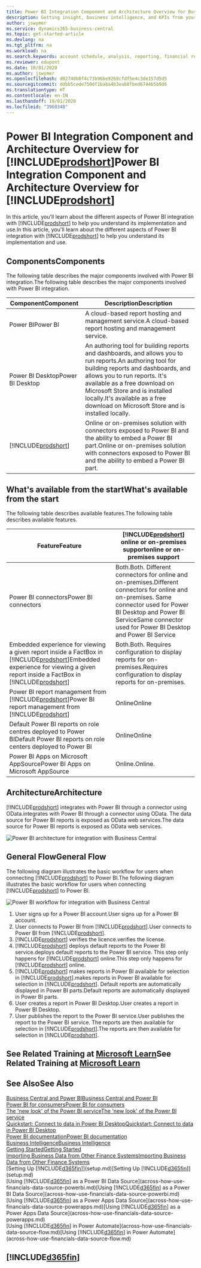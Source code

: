 ```yaml
---
title: Power BI Integration Component and Architecture Overview for Business Central| Microsoft Docs
description: Getting insight, business intelligence, and KPIs from your Business Central data is easy with the Business Central apps for Power BI.
author: jswymer
ms.service: dynamics365-business-central
ms.topic: get-started-article
ms.devlang: na
ms.tgt_pltfrm: na
ms.workload: na
ms.search.keywords: account schedule, analysis, reporting, financial report, business intelligence, KPI
ms.reviewer: edupont
ms.date: 10/01/2020
ms.author: jswymer
ms.openlocfilehash: d02740b0f4c73b96be9268cfdf5e4c3de157d5d5
ms.sourcegitcommit: ddbb5cede750df1baba4b3eab8fbed6744b5b9d6
ms.translationtype: HT
ms.contentlocale: en-IN
ms.lasthandoff: 10/01/2020
ms.locfileid: "3960348"
---
```

# <a name="power-bi-integration-component-and-architecture-overview-for-prodshort"></a><span data-ttu-id="762e0-103">Power BI Integration Component and Architecture Overview for [!INCLUDE[prodshort](includes/prodshort.md)]</span><span class="sxs-lookup"><span data-stu-id="762e0-103">Power BI Integration Component and Architecture Overview for [!INCLUDE[prodshort](includes/prodshort.md)]</span></span>

<span data-ttu-id="762e0-104">In this article, you'll learn about the different aspects of Power BI integration with [!INCLUDE[prodshort](includes/prodshort.md)] to help you understand its implementation and use.</span><span class="sxs-lookup"><span data-stu-id="762e0-104">In this article, you'll learn about the different aspects of Power BI integration with [!INCLUDE[prodshort](includes/prodshort.md)] to help you understand its implementation and use.</span></span>

## <a name="components"></a><span data-ttu-id="762e0-105">Components</span><span class="sxs-lookup"><span data-stu-id="762e0-105">Components</span></span>

<span data-ttu-id="762e0-106">The following table describes the major components involved with Power BI integration.</span><span class="sxs-lookup"><span data-stu-id="762e0-106">The following table describes the major components involved with Power BI integration.</span></span>

|<span data-ttu-id="762e0-107">Component</span><span class="sxs-lookup"><span data-stu-id="762e0-107">Component</span></span>|<span data-ttu-id="762e0-108">Description</span><span class="sxs-lookup"><span data-stu-id="762e0-108">Description</span></span>|
|---------|-----------|
|<span data-ttu-id="762e0-109">Power BI</span><span class="sxs-lookup"><span data-stu-id="762e0-109">Power BI</span></span>|<span data-ttu-id="762e0-110">A cloud-based report hosting and management service.</span><span class="sxs-lookup"><span data-stu-id="762e0-110">A cloud-based report hosting and management service.</span></span>|
|<span data-ttu-id="762e0-111">Power BI Desktop</span><span class="sxs-lookup"><span data-stu-id="762e0-111">Power BI Desktop</span></span>|<span data-ttu-id="762e0-112">An authoring tool for building reports and dashboards, and allows you to run reports.</span><span class="sxs-lookup"><span data-stu-id="762e0-112">An authoring tool for building reports and dashboards, and allows you to run reports.</span></span> <span data-ttu-id="762e0-113">It's available as a free download on Microsoft Store and is installed locally.</span><span class="sxs-lookup"><span data-stu-id="762e0-113">It's available as a free download on Microsoft Store and is installed locally.</span></span>|
|[!INCLUDE[prodshort](includes/prodshort.md)]|<span data-ttu-id="762e0-114">Online or on-premises solution with connectors exposed to Power BI and the ability to embed a Power BI part.</span><span class="sxs-lookup"><span data-stu-id="762e0-114">Online or on-premises solution with connectors exposed to Power BI and the ability to embed a Power BI part.</span></span>|

## <a name="whats-available-from-the-start"></a><span data-ttu-id="762e0-115">What's available from the start</span><span class="sxs-lookup"><span data-stu-id="762e0-115">What's available from the start</span></span>

<span data-ttu-id="762e0-116">The following table describes available features.</span><span class="sxs-lookup"><span data-stu-id="762e0-116">The following table describes available features.</span></span>

|<span data-ttu-id="762e0-117">Feature</span><span class="sxs-lookup"><span data-stu-id="762e0-117">Feature</span></span>|[!INCLUDE[prodshort](includes/prodshort.md)] <span data-ttu-id="762e0-118">online or on-premises support</span><span class="sxs-lookup"><span data-stu-id="762e0-118">online or on-premises support</span></span>|
|-------|---------------------|
|<span data-ttu-id="762e0-119">Power BI connectors</span><span class="sxs-lookup"><span data-stu-id="762e0-119">Power BI connectors</span></span>|<span data-ttu-id="762e0-120">Both.</span><span class="sxs-lookup"><span data-stu-id="762e0-120">Both.</span></span> <span data-ttu-id="762e0-121">Different connectors for online and on-premises.</span><span class="sxs-lookup"><span data-stu-id="762e0-121">Different connectors for online and on-premises.</span></span> <span data-ttu-id="762e0-122">Same connector used for Power BI Desktop and Power BI Service</span><span class="sxs-lookup"><span data-stu-id="762e0-122">Same connector used for Power BI Desktop and Power BI Service</span></span> |
|<span data-ttu-id="762e0-123">Embedded experience for viewing a given report inside a FactBox in [!INCLUDE[prodshort](includes/prodshort.md)]</span><span class="sxs-lookup"><span data-stu-id="762e0-123">Embedded experience for viewing a given report inside a FactBox in [!INCLUDE[prodshort](includes/prodshort.md)]</span></span>|<span data-ttu-id="762e0-124">Both.</span><span class="sxs-lookup"><span data-stu-id="762e0-124">Both.</span></span> <span data-ttu-id="762e0-125">Requires configuration to display reports for on-premises.</span><span class="sxs-lookup"><span data-stu-id="762e0-125">Requires configuration to display reports for on-premises.</span></span>|
|<span data-ttu-id="762e0-126">Power BI report management from [!INCLUDE[prodshort](includes/prodshort.md)]</span><span class="sxs-lookup"><span data-stu-id="762e0-126">Power BI report management from [!INCLUDE[prodshort](includes/prodshort.md)]</span></span>|<span data-ttu-id="762e0-127">Online</span><span class="sxs-lookup"><span data-stu-id="762e0-127">Online</span></span>|
|<span data-ttu-id="762e0-128">Default Power BI reports on role centres deployed to Power BI</span><span class="sxs-lookup"><span data-stu-id="762e0-128">Default Power BI reports on role centers deployed to Power BI</span></span>|<span data-ttu-id="762e0-129">Online</span><span class="sxs-lookup"><span data-stu-id="762e0-129">Online</span></span>|
|<span data-ttu-id="762e0-130">Power BI Apps on Microsoft AppSource</span><span class="sxs-lookup"><span data-stu-id="762e0-130">Power BI Apps on Microsoft AppSource</span></span>|<span data-ttu-id="762e0-131">Online.</span><span class="sxs-lookup"><span data-stu-id="762e0-131">Online.</span></span>|

## <a name="architecture"></a><span data-ttu-id="762e0-132">Architecture</span><span class="sxs-lookup"><span data-stu-id="762e0-132">Architecture</span></span>

[!INCLUDE[prodshort](includes/prodshort.md)] <span data-ttu-id="762e0-133">integrates with Power BI through a connector using OData.</span><span class="sxs-lookup"><span data-stu-id="762e0-133">integrates with Power BI through a connector using OData.</span></span> <span data-ttu-id="762e0-134">The data source for Power BI reports is exposed as OData web services.</span><span class="sxs-lookup"><span data-stu-id="762e0-134">The data source for Power BI reports is exposed as OData web services.</span></span>

![Power BI architecture for integration with Business Central](./media/power-bi-architecture.png)

## <a name="general-flow"></a><span data-ttu-id="762e0-136">General Flow</span><span class="sxs-lookup"><span data-stu-id="762e0-136">General Flow</span></span>

<span data-ttu-id="762e0-137">The following diagram illustrates the basic workflow for users when connecting [!INCLUDE[prodshort](includes/prodshort.md)] to Power BI.</span><span class="sxs-lookup"><span data-stu-id="762e0-137">The following diagram illustrates the basic workflow for users when connecting [!INCLUDE[prodshort](includes/prodshort.md)] to Power BI.</span></span>

![Power BI workflow  for integration with Business Central](./media/power-bi-flow.png)

1. <span data-ttu-id="762e0-139">User signs up for a Power BI account.</span><span class="sxs-lookup"><span data-stu-id="762e0-139">User signs up for a Power BI account.</span></span>
2. <span data-ttu-id="762e0-140">User connects to Power BI from [!INCLUDE[prodshort](includes/prodshort.md)].</span><span class="sxs-lookup"><span data-stu-id="762e0-140">User connects to Power BI from [!INCLUDE[prodshort](includes/prodshort.md)].</span></span>
3. [!INCLUDE[prodshort](includes/prodshort.md)] <span data-ttu-id="762e0-141">verifies the licence.</span><span class="sxs-lookup"><span data-stu-id="762e0-141">verifies the license.</span></span>
4. [!INCLUDE[prodshort](includes/prodshort.md)] <span data-ttu-id="762e0-142">deploys default reports to the Power BI service.</span><span class="sxs-lookup"><span data-stu-id="762e0-142">deploys default reports to the Power BI service.</span></span> <span data-ttu-id="762e0-143">This step only happens for [!INCLUDE[prodshort](includes/prodshort.md)] online.</span><span class="sxs-lookup"><span data-stu-id="762e0-143">This step only happens for [!INCLUDE[prodshort](includes/prodshort.md)] online.</span></span>
5. [!INCLUDE[prodshort](includes/prodshort.md)] <span data-ttu-id="762e0-144">makes reports in Power BI available for selection in [!INCLUDE[prodshort](includes/prodshort.md)].</span><span class="sxs-lookup"><span data-stu-id="762e0-144">makes reports in Power BI available for selection in [!INCLUDE[prodshort](includes/prodshort.md)].</span></span> <span data-ttu-id="762e0-145">Default reports are automatically displayed in Power BI parts.</span><span class="sxs-lookup"><span data-stu-id="762e0-145">Default reports are automatically displayed in Power BI parts.</span></span>
6. <span data-ttu-id="762e0-146">User creates a report in Power BI Desktop.</span><span class="sxs-lookup"><span data-stu-id="762e0-146">User creates a report in Power BI Desktop.</span></span>
7. <span data-ttu-id="762e0-147">User publishes the report to the Power BI service.</span><span class="sxs-lookup"><span data-stu-id="762e0-147">User publishes the report to the Power BI service.</span></span> <span data-ttu-id="762e0-148">The reports are then available for selection in [!INCLUDE[prodshort](includes/prodshort.md)].</span><span class="sxs-lookup"><span data-stu-id="762e0-148">The reports are then available for selection in [!INCLUDE[prodshort](includes/prodshort.md)].</span></span>

## <a name="see-related-training-at-microsoft-learn"></a><span data-ttu-id="762e0-149">See Related Training at [Microsoft Learn](/learn/modules/configure-powerbi-excel-dynamics-365-business-central/index)</span><span class="sxs-lookup"><span data-stu-id="762e0-149">See Related Training at [Microsoft Learn](/learn/modules/configure-powerbi-excel-dynamics-365-business-central/index)</span></span>

## <a name="see-also"></a><span data-ttu-id="762e0-150">See Also</span><span class="sxs-lookup"><span data-stu-id="762e0-150">See Also</span></span>

[<span data-ttu-id="762e0-151">Business Central and Power BI</span><span class="sxs-lookup"><span data-stu-id="762e0-151">Business Central and Power BI</span></span>](admin-powerbi.md)  
[<span data-ttu-id="762e0-152">Power BI for consumers</span><span class="sxs-lookup"><span data-stu-id="762e0-152">Power BI for consumers</span></span>](/power-bi/consumer/end-user-consumer)  
[<span data-ttu-id="762e0-153">The 'new look' of the Power BI service</span><span class="sxs-lookup"><span data-stu-id="762e0-153">The 'new look' of the Power BI service</span></span>](/power-bi/service-new-look)  
[<span data-ttu-id="762e0-154">Quickstart: Connect to data in Power BI Desktop</span><span class="sxs-lookup"><span data-stu-id="762e0-154">Quickstart: Connect to data in Power BI Desktop</span></span>](/power-bi/desktop-quickstart-connect-to-data)  
[<span data-ttu-id="762e0-155">Power BI documentation</span><span class="sxs-lookup"><span data-stu-id="762e0-155">Power BI documentation</span></span>](/power-bi/)  
[<span data-ttu-id="762e0-156">Business Intelligence</span><span class="sxs-lookup"><span data-stu-id="762e0-156">Business Intelligence</span></span>](bi.md)  
[<span data-ttu-id="762e0-157">Getting Started</span><span class="sxs-lookup"><span data-stu-id="762e0-157">Getting Started</span></span>](product-get-started.md)  
[<span data-ttu-id="762e0-158">Importing Business Data from Other Finance Systems</span><span class="sxs-lookup"><span data-stu-id="762e0-158">Importing Business Data from Other Finance Systems</span></span>](across-import-data-configuration-packages.md)  
<span data-ttu-id="762e0-159">[Setting Up [!INCLUDE[d365fin](includes/d365fin_md.md)]](setup.md)</span><span class="sxs-lookup"><span data-stu-id="762e0-159">[Setting Up [!INCLUDE[d365fin](includes/d365fin_md.md)]](setup.md)</span></span>  
<span data-ttu-id="762e0-160">[Using [!INCLUDE[d365fin](includes/d365fin_md.md)] as a Power BI Data Source](across-how-use-financials-data-source-powerbi.md)</span><span class="sxs-lookup"><span data-stu-id="762e0-160">[Using [!INCLUDE[d365fin](includes/d365fin_md.md)] as a Power BI Data Source](across-how-use-financials-data-source-powerbi.md)</span></span>  
<span data-ttu-id="762e0-161">[Using [!INCLUDE[d365fin](includes/d365fin_md.md)] as a Power Apps Data Source](across-how-use-financials-data-source-powerapps.md)</span><span class="sxs-lookup"><span data-stu-id="762e0-161">[Using [!INCLUDE[d365fin](includes/d365fin_md.md)] as a Power Apps Data Source](across-how-use-financials-data-source-powerapps.md)</span></span>  
<span data-ttu-id="762e0-162">[Using [!INCLUDE[d365fin](includes/d365fin_md.md)] in Power Automate](across-how-use-financials-data-source-flow.md)</span><span class="sxs-lookup"><span data-stu-id="762e0-162">[Using [!INCLUDE[d365fin](includes/d365fin_md.md)] in Power Automate](across-how-use-financials-data-source-flow.md)</span></span>  

## [!INCLUDE[d365fin](includes/free_trial_md.md)]  
